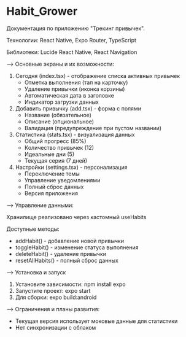 # Habit_Grower
Документация по приложению "Трекинг привычек".

Технологии: React Native, Expo Router, TypeScript

Библиотеки: Lucide React Native, React Navigation

--> Основные экраны и их возможности:
1. Сегодня (index.tsx) - отображение списка активных привычек
   * Отметка выполнения (тап на карточку)
   * Удаление привычки (иконка корзины)
   * Автоматическая дата в заголовке
   * Индикатор загрузки данных
2. Добавить привычку (add.tsx) - форма с полями
   * Название (обязательное)
   * Описание (опциональное)
   * Валидация (предупреждение при пустом названии)
3. Статистика (stats.tsx) - визуализация данных
   * Общий прогресс (85%)
   * Количество привычек (12)
   * Идеальные дни (5)
   * Текущая серия (7 дней)
4. Настройки (settings.tsx) - персонализация
   * Переключение темы
   * Управление уведомлениями
   * Полный сброс данных
   * Версия приложения

--> Управление данными:

Хранилище реализовано через кастомный useHabits

Доступные методы:
- addHabit() - добавление новой привычки
- toggleHabit() - изменение статуса выполнения
- deleteHabit() - удаление привычки
- resetAllHabits() - полный сброс данных

--> Установка и запуск
1. Установите зависимости:
    npm install expo
2. Запустите проект:
    expo start
3. Для сборки:
    expo build:android

--> Ограничения и планы развития:
* Текущая версия использует моковые данные для статистики
* Нет синхронизации с облаком
